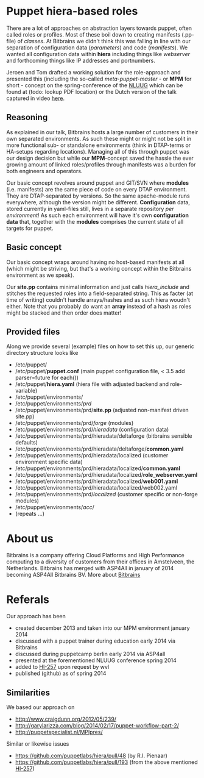 # Puppet hiera-based roles

There are a lot of approaches on abstraction layers towards puppet, often called roles or profiles. Most of these boil down to creating manifests (.pp-file) of *classes*. At Bitbrains we didn't think this was falling in line with our separation of configuration data (*parameters*) and code (*manifests*). We wanted all configuration data within **hiera** including things like *webserver* and forthcoming things like IP addresses and portnumbers.

Jeroen and Tom drafted a working solution for the role-approach and presented this (including the so-called *meta-puppet-master* - or **MPM** for short - concept on the spring-conference of the [NLUUG](http://www.nluug.nl) which can be found at (todo: lookup PDF location) or the Dutch version of the talk captured in video [here](http://nluug.sigio.nl/05%20-%20Jeroen%20van%20Nieuwenhuizen%20-%20Tom%20Scholten%20--%20Multi-roled%20Puppetized%20Puppet%20Masters.webm "Video of talk").

## Reasoning

As explained in our talk, Bitbrains hosts a large number of customers in their own separated environments. As such these might or might not be split in more functional sub- or standalone environments (think in DTAP-terms or HA-setups regarding locations). Managing all of this through puppet was our design decision but while our **MPM**-concept saved the hassle the ever growing amount of linked roles/profiles through manifests was a burden for both engineers and operators.

Our basic concept revolves around puppet and GIT/SVN where **modules** (i.e. manifests) are the same piece of code on every DTAP environment. They are DTAP-separated by versions. So the same apache-module runs everywhere, although the version might be different. **Configuration** data, stored currently in yaml-files still, lives in a separate repository *per environment*! As such each environment will have it's own **configuration data** that, together with the **modules** comprises the current state of all targets for puppet.

## Basic concept

Our basic concept wraps around having no host-based manifests at all (which might be striving, but that's a working concept within the Bitbrains environment as we speak).

Our **site.pp** contains minimal information and just calls *hiera_include* and stitches the requested roles into a field-separated string. This as facter (at time of writing) couldn't handle arrays/hashes and as such hiera woudn't either. Note that you probably do want an **array** instead of a hash as roles might be stacked and then order does matter!

## Provided files

Along we provide several (example) files on how to set this up, our generic directory structure looks like

+ /etc/puppet/
+ /etc/puppet/**puppet.conf** (main puppet configuration file, < 3.5 add parser=future for each())
+ /etc/puppet/**hiera.yaml** (hiera file with adjusted backend and role-variable)
+ /etc/puppet/environments/
+ /etc/puppet/environments/*prd*
+ /etc/puppet/environments/prd/**site.pp** (adjusted non-manifest driven site.pp)
+ /etc/puppet/environments/prd/*forge* (modules)
+ /etc/puppet/environments/prd/*hieradata* (configuration data)
+ /etc/puppet/environments/prd/hieradata/deltaforge (bitbrains sensible defaults)
+ /etc/puppet/environments/prd/hieradata/deltaforge/**common.yaml**
+ /etc/puppet/environments/prd/hieradata/localized (customer environment specific data)
+ /etc/puppet/environments/prd/hieradata/localized/**common.yaml**
+ /etc/puppet/environments/prd/hieradata/localized/**role_webserver.yaml**
+ /etc/puppet/environments/prd/hieradata/localized/**web001.yaml**
+ /etc/puppet/environments/prd/hieradata/localized/web002.yaml
+ /etc/puppet/environments/prd/*localized* (customer specific or non-forge modules)
+ /etc/puppet/environments/*acc*/
+ (repeats ...)

# About us

Bitbrains is a company offering Cloud Platforms and High Performance computing to a diversity of customers from their offices in Amstelveen, the Netherlands. Bitbrains has merged with ASP4All in january of 2014 becoming ASP4All Bitbrains BV. More about [Bitbrains](http://www.bitbrains.com/about-us "About Bitbrains")

# Referals

Our approach has been 
+ created december 2013 and taken into our MPM environment january 2014
+ discussed with a puppet trainer during education early 2014 via Bitbrains
+ discussed during puppetcamp berlin early 2014 via ASP4all
+ presented at the forementioned NLUUG conference spring 2014
+ added to [HI-257](https://tickets.puppetlabs.com/browse/HI-257) upon request by wvl
+ published (github) as of spring 2014

## Similarities

We based our approach on
+ http://www.craigdunn.org/2012/05/239/
+ http://garylarizza.com/blog/2014/02/17/puppet-workflow-part-2/
+ http://puppetspecialist.nl/MPIpres/

Similar or likewise issues
+ https://github.com/puppetlabs/hiera/pull/48 (by R.I. Pienaar)
+ https://github.com/puppetlabs/hiera/pull/193 (from the above mentioned [HI-257](https://tickets.puppetlabs.com/browse/HI-257))
